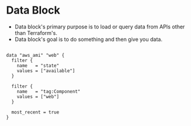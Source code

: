 # Data Block

- Data block's primary purpose is to load or query data from APIs other than Terraform's.
- Data block's goal is to do something and then give you data.


```

data "aws_ami" "web" {
  filter {
    name   = "state"
    values = ["available"]
  }

  filter {
    name   = "tag:Component"
    values = ["web"]
  }

  most_recent = true
}


```